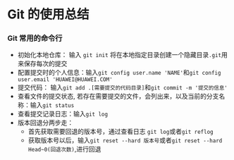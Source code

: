 # Git 的使用总结

### Git 常用的命令行
+ 初始化本地仓库： 输入 `git init` 将在本地指定目录创建一个隐藏目录`.git`用来保存每次的提交
+ 配置提交时的个人信息：输入`git config user.name 'NAME'`和`git config user.email 'HUAWEI@HUAWEI.COM'`
+ 提交代码： 输入`git add .[需要提交的代码目录]`和`git commit -m '提交的信息'`
+ 查看文件的提交状态, 若存在需要提交的文件，会列出来，以及当前的分支名称：输入`git status`
+ 查看提交记录日志：输入`git log`
+ 版本回退分两步走：
  - 首先获取需要回退的版本号，通过查看日志 `git log`或者`git reflog`
  - 获取版本号以后，输入`git reset --hard 版本号`或者`git reset --hard Head~0(回退次数)`,进行回退
